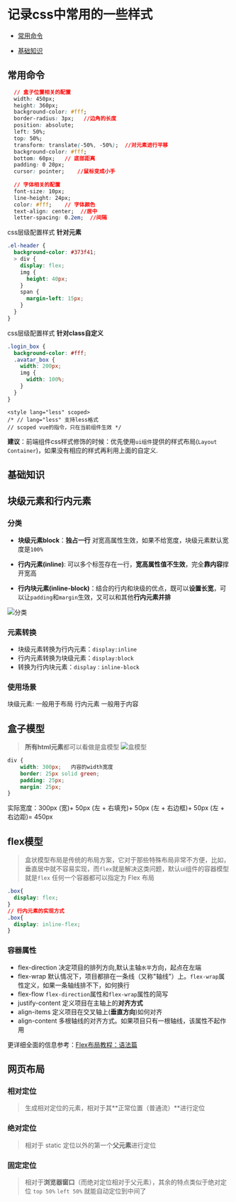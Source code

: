 # 记录css中常用的一些样式
- [常用命令](#常用命令)
  

- [基础知识](#基础知识)

## 常用命令
```css 
  // 盒子位置相关的配置
  width: 450px;   
  height: 360px;
  background-color: #fff;
  border-radius: 3px;   //边角的长度
  position: absolute;   
  left: 50%;
  top: 50%;
  transform: translate(-50%, -50%);  //对元素进行平移  
  background-color: #fff;
  bottom: 60px;   // 底部距离
  padding: 0 20px;  
  cursor: pointer;    //鼠标变成小手
  
  // 字体相关的配置
  font-size: 10px;
  line-height: 24px;  
  color: #fff;    // 字体颜色
  text-align: center;  //居中
  letter-spacing: 0.2em;  //间隔 
```

css层级配置样式 **针对元素**
```css      
.el-header {
  background-color: #373f41;
  > div {   
    display: flex;
    img {
      height: 40px;
    }
    span {
      margin-left: 15px;
    }
  }
}
```
css层级配置样式 **针对class自定义**
```css
.login_box {
  background-color: #fff;
  .avatar_box {
    width: 200px;
    img {
      width: 100%;
    }
  }
}
```
```
<style lang="less" scoped>
/* // lang="less" 支持less格式
// scoped vue的指令，只在当前组件生效 */
```

**建议**：前端组件css样式修饰的时候：优先使用`ui组件`提供的样式布局(`Layout` `Container`)，如果没有相应的样式再利用上面的自定义.


## 基础知识

## 块级元素和行内元素
### 分类
- **块级元素block**：**独占一行** 对宽高属性生效，如果不给宽度，块级元素默认宽度是`100%`  

- **行内元素(inline)**: 可以多个标签存在一行，**宽高属性值不生效**，完全**靠内容**撑开宽高 

- **行内块元素(inline-block)**：结合的行内和块级的优点，既可以**设置长宽**，可以让`padding`和`margin`生效，又可以和其他**行内元素并排**

![分类](https://segmentfault.com/img/bVbbW3s?w=547&h=158/view)
### 元素转换
 - 块级元素转换为行内元素：`display:inline`  
 - 行内元素转换为块级元素：`display:block`  
 - 转换为行内块元素：`display：inline-block`  
### 使用场景
块级元素: 一般用于布局  行内元素 一般用于内容

## 盒子模型
> **所有html元素**都可以看做是盒模型
![盒模型](https://www.runoob.com/images/box-model.gif)
```css
div {
    width: 300px;   内容的width宽度  
    border: 25px solid green;
    padding: 25px;
    margin: 25px;
}
```
实际宽度：300px (宽)+ 50px (左 + 右填充)+ 50px (左 + 右边框)+ 50px (左 + 右边距)= 450px 

## flex模型
> 盒状模型布局是传统的布局方案，它对于那些特殊布局非常不方便，比如，垂直居中就不容易实现，而`flex`就是解决这类问题，默认ui组件的容器模型就是`flex`
任何一个容器都可以指定为 Flex 布局
```css
.box{
  display: flex;
}
// 行内元素的实现方式
.box{
  display: inline-flex;
}
```
### 容器属性
- flex-direction  决定项目的排列方向,默认主轴`水平`方向，起点在左端
- flex-wrap  默认情况下，项目都排在一条线（又称"轴线"）上。`flex-wrap`属性定义，如果一条轴线排不下，如何换行
- flex-flow  `flex-direction`属性和`flex-wrap`属性的简写
- justify-content  定义项目在主轴上的**对齐方式**
- align-items  定义项目在交叉轴上(**垂直方向**)如何对齐
- align-content  多根轴线的对齐方式。如果项目只有一根轴线，该属性不起作用

更详细全面的信息参考：[Flex布局教程：语法篇](http://www.ruanyifeng.com/blog/2015/07/flex-grammar.html)

## 网页布局
### 相对定位
> 生成相对定位的元素，相对于其**正常位置（普通流）**进行定位
### 绝对定位
> 相对于 static 定位以外的第一个**父元素**进行定位
### 固定定位
> 相对于**浏览器窗口**（而绝对定位相对于父元素），其余的特点类似于绝对定位    `top 50%` `left 50%`  就能自动定位到中间了







